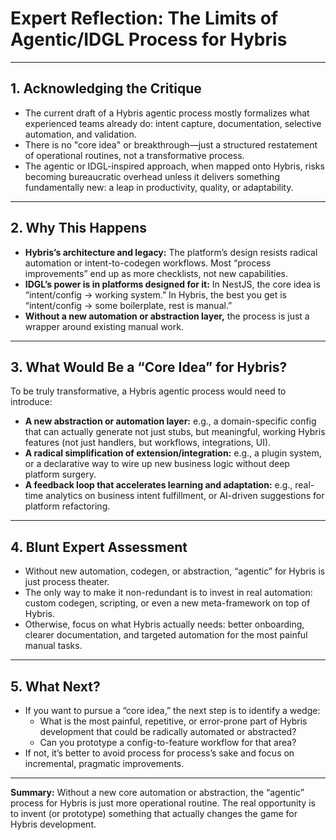 # Expert Reflection: The Limits of Agentic/IDGL Process for Hybris

---

## 1. Acknowledging the Critique

- The current draft of a Hybris agentic process mostly formalizes what experienced teams already do: intent capture, documentation, selective automation, and validation.
- There is no "core idea" or breakthrough—just a structured restatement of operational routines, not a transformative process.
- The agentic or IDGL-inspired approach, when mapped onto Hybris, risks becoming bureaucratic overhead unless it delivers something fundamentally new: a leap in productivity, quality, or adaptability.

---

## 2. Why This Happens

- **Hybris’s architecture and legacy:** The platform’s design resists radical automation or intent-to-codegen workflows. Most “process improvements” end up as more checklists, not new capabilities.
- **IDGL’s power is in platforms designed for it:** In NestJS, the core idea is “intent/config → working system.” In Hybris, the best you get is “intent/config → some boilerplate, rest is manual.”
- **Without a new automation or abstraction layer,** the process is just a wrapper around existing manual work.

---

## 3. What Would Be a “Core Idea” for Hybris?

To be truly transformative, a Hybris agentic process would need to introduce:
- **A new abstraction or automation layer:** e.g., a domain-specific config that can actually generate not just stubs, but meaningful, working Hybris features (not just handlers, but workflows, integrations, UI).
- **A radical simplification of extension/integration:** e.g., a plugin system, or a declarative way to wire up new business logic without deep platform surgery.
- **A feedback loop that accelerates learning and adaptation:** e.g., real-time analytics on business intent fulfillment, or AI-driven suggestions for platform refactoring.

---

## 4. Blunt Expert Assessment

- Without new automation, codegen, or abstraction, “agentic” for Hybris is just process theater.
- The only way to make it non-redundant is to invest in real automation: custom codegen, scripting, or even a new meta-framework on top of Hybris.
- Otherwise, focus on what Hybris actually needs: better onboarding, clearer documentation, and targeted automation for the most painful manual tasks.

---

## 5. What Next?

- If you want to pursue a “core idea,” the next step is to identify a wedge:
  - What is the most painful, repetitive, or error-prone part of Hybris development that could be radically automated or abstracted?
  - Can you prototype a config-to-feature workflow for that area?
- If not, it’s better to avoid process for process’s sake and focus on incremental, pragmatic improvements.

---

**Summary:**
Without a new core automation or abstraction, the “agentic” process for Hybris is just more operational routine. The real opportunity is to invent (or prototype) something that actually changes the game for Hybris development. 